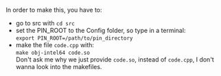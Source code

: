 In order to make this, you have to:
* go to src with `cd src`
* set the PIN_ROOT to the Config folder, so type in a terminal:  
`export PIN_ROOT=/path/to/pin_directory`
* make the file `code.cpp` with:  
`make obj-intel64 code.so`  
Don't ask me why we just provide `code.so`, instead of `code.cpp`, I don't wanna look into the makefiles.

